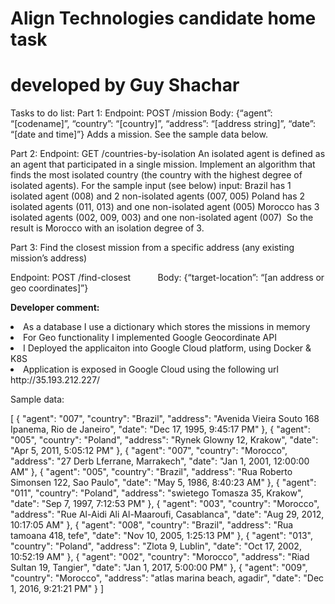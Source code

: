 # Align Technologies candidate home task
# developed by Guy Shachar

Tasks to do list:
Part 1:
Endpoint: POST /mission
Body: {“agent”: “[codename]”, “country”: “[country]”, “address”: “[address string]”, “date”: “[date and time]”}
Adds a mission.
See the sample data below.

Part 2: 
Endpoint: GET /countries-by-isolation An isolated agent is defined as an agent that participated in a single mission. Implement an algorithm that finds the most isolated country (the country with the highest degree of isolated agents). For the sample input (see below) input:
Brazil has 1 isolated agent (008) and 2 non-isolated agents (007, 005)
Poland has 2 isolated agents (011, 013) and one non-isolated agent (005)
Morocco has 3 isolated agents (002, 009, 003) and one non-isolated agent (007)
 So the result is Morocco with an isolation degree of 3.

Part 3:
Find the closest mission from a specific address (any existing mission’s address)

Endpoint: POST /find-closest
          Body: {“target-location”: “[an address or geo coordinates]”}

<b>Developer comment:</b>
<li>As a database I use a dictionary which stores the missions in memory</li>
<li>For Geo functionality I implemented Google Geocordinate API</li>
<li>I Deployed the applicaiton into Google Cloud platform, using Docker & K8S</li>
<li>Application is exposed in Google Cloud using the following url http://35.193.212.227/</li>

Sample data: 

<div>
[
  {
    "agent": "007",
    "country": "Brazil",
    "address": "Avenida Vieira Souto 168 Ipanema, Rio de Janeiro",
    "date": "Dec 17, 1995, 9:45:17 PM"
  },
  {
    "agent": "005",
    "country": "Poland",
    "address": "Rynek Glowny 12, Krakow",
    "date": "Apr 5, 2011, 5:05:12 PM"
  },
  {
    "agent": "007",
    "country": "Morocco",
    "address": "27 Derb Lferrane, Marrakech",
    "date": "Jan 1, 2001, 12:00:00 AM"
  },
  {
    "agent": "005",
    "country": "Brazil",
    "address": "Rua Roberto Simonsen 122, Sao Paulo",
    "date": "May 5, 1986, 8:40:23 AM"
  },
  {
    "agent": "011",
    "country": "Poland",
    "address": "swietego Tomasza 35, Krakow",
    "date": "Sep 7, 1997, 7:12:53 PM"
  },
  {
    "agent": "003",
    "country": "Morocco",
    "address": "Rue Al-Aidi Ali Al-Maaroufi, Casablanca",
    "date": "Aug 29, 2012, 10:17:05 AM"
  },
  {
    "agent": "008",
    "country": "Brazil",
    "address": "Rua tamoana 418, tefe",
    "date": "Nov 10, 2005, 1:25:13 PM"
  },
  {
    "agent": "013",
    "country": "Poland",
    "address": "Zlota 9, Lublin",
    "date": "Oct 17, 2002, 10:52:19 AM"
  },
  {
    "agent": "002",
    "country": "Morocco",
    "address": "Riad Sultan 19, Tangier",
    "date": "Jan 1, 2017, 5:00:00 PM"
  },
  {
    "agent": "009",
    "country": "Morocco",
    "address": "atlas marina beach, agadir",
    "date": "Dec 1, 2016, 9:21:21 PM"
  }
]
</div>
